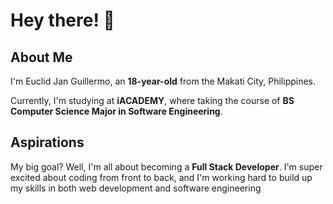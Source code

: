 # Hey there! 👋
## About Me

 I'm Euclid Jan Guillermo, an **18-year-old** from the Makati City, Philippines.

 Currently, I'm studying at **iACADEMY**, where taking the course of **BS Computer Science Major in Software Engineering**. 

## Aspirations

My big goal? Well, I'm all about becoming a **Full Stack Developer**. I'm super excited about coding from front to back, and I'm working hard to build up my skills in both web development and software engineering

